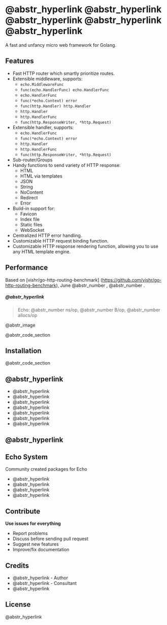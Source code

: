 #  @abstr_hyperlink @abstr_hyperlink @abstr_hyperlink @abstr_hyperlink @abstr_hyperlink 

A fast and unfancy micro web framework for Golang.

## Features

  * Fast HTTP router which smartly prioritize routes.
  * Extensible middleware, supports: 
    * `echo.MiddlewareFunc`
    * `func(echo.HandlerFunc) echo.HandlerFunc`
    * `echo.HandlerFunc`
    * `func(*echo.Context) error`
    * `func(http.Handler) http.Handler`
    * `http.Handler`
    * `http.HandlerFunc`
    * `func(http.ResponseWriter, *http.Request)`
  * Extensible handler, supports: 
    * `echo.HandlerFunc`
    * `func(*echo.Context) error`
    * `http.Handler`
    * `http.HandlerFunc`
    * `func(http.ResponseWriter, *http.Request)`
  * Sub-router/Groups
  * Handy functions to send variety of HTTP response: 
    * HTML
    * HTML via templates
    * JSON
    * String 
    * NoContent
    * Redirect
    * Error
  * Build-in support for: 
    * Favicon
    * Index file
    * Static files
    * WebSocket
  * Centralized HTTP error handling.
  * Customizable HTTP request binding function.
  * Customizable HTTP response rendering function, allowing you to use any HTML template engine.



## Performance

Based on [vishr/go-http-routing-benchmark] (https://github.com/vishr/go-http-routing-benchmark), June @abstr_number , @abstr_number .

#####  @abstr_hyperlink 

> Echo: @abstr_number ns/op, @abstr_number B/op, @abstr_number allocs/op

@abstr_image 

@abstr_code_section 

## Installation

@abstr_code_section 

##  @abstr_hyperlink 

  * @abstr_hyperlink 
  * @abstr_hyperlink 
  * @abstr_hyperlink 
  * @abstr_hyperlink 
  * @abstr_hyperlink 
  * @abstr_hyperlink 
  * @abstr_hyperlink 



##  @abstr_hyperlink 

## Echo System

Community created packages for Echo

  * @abstr_hyperlink 
  * @abstr_hyperlink 
  * @abstr_hyperlink 
  * @abstr_hyperlink 



## Contribute

**Use issues for everything**

  * Report problems
  * Discuss before sending pull request
  * Suggest new features
  * Improve/fix documentation



## Credits

  * @abstr_hyperlink - Author
  * @abstr_hyperlink - Consultant
  * @abstr_hyperlink 



## License

@abstr_hyperlink 
